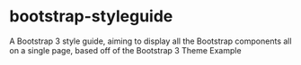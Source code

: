 # bootstrap-styleguide
A Bootstrap 3 style guide, aiming to display all the Bootstrap components all on a single page, based off of the Bootstrap 3 Theme Example
